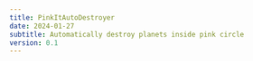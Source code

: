 ```yaml
---
title: PinkItAutoDestroyer
date: 2024-01-27
subtitle: Automatically destroy planets inside pink circle
version: 0.1
---
```

